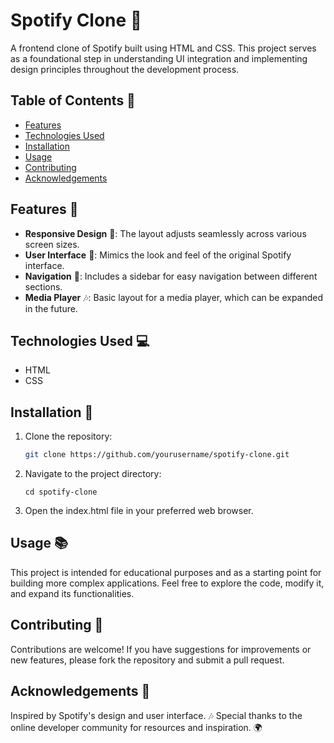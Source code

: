 # Spotify Clone 🎵

A frontend clone of Spotify built using HTML and CSS. This project serves as a foundational step in understanding UI integration and implementing design principles throughout the development process.

## Table of Contents 📖
- [Features](#features)
- [Technologies Used](#technologies-used)
- [Installation](#installation)
- [Usage](#usage)
- [Contributing](#contributing)
- [Acknowledgements](#acknowledgements)

## Features 🌟
- **Responsive Design** 📱: The layout adjusts seamlessly across various screen sizes.
- **User Interface** 🎨: Mimics the look and feel of the original Spotify interface.
- **Navigation** 🧭: Includes a sidebar for easy navigation between different sections.
- **Media Player** 🎶: Basic layout for a media player, which can be expanded in the future.

## Technologies Used 💻
- HTML
- CSS

## Installation 🚀
1. Clone the repository:
   ```bash
   git clone https://github.com/yourusername/spotify-clone.git
   ```
2. Navigate to the project directory:
   ```
   cd spotify-clone
   ```
3. Open the index.html file in your preferred web browser.

 ## Usage 📚
This project is intended for educational purposes and as a starting point for building more complex applications.
Feel free to explore the code, modify it, and expand its functionalities.

## Contributing 🤝
Contributions are welcome! If you have suggestions for improvements or new features, please fork the repository and submit a pull request.


## Acknowledgements 🙏
Inspired by Spotify's design and user interface. 🎶
Special thanks to the online developer community for resources and inspiration. 🌍
